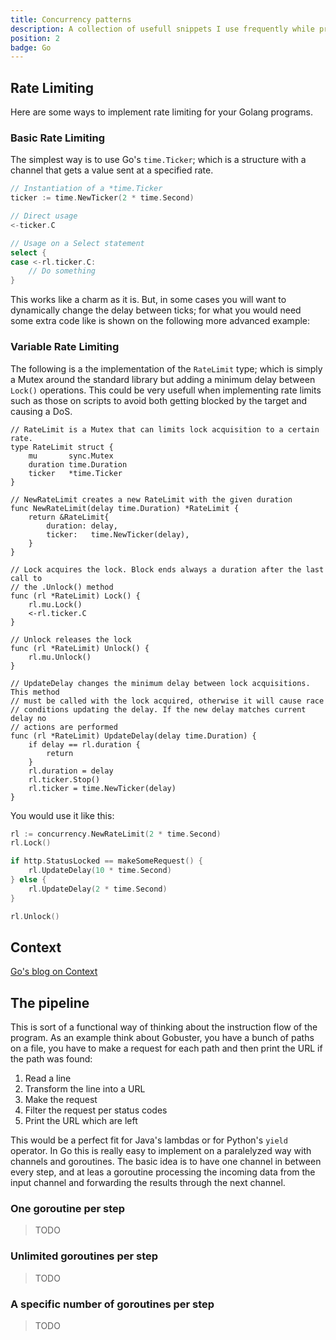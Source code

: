 ```yaml
---
title: Concurrency patterns
description: A collection of usefull snippets I use frequently while programming in go
position: 2
badge: Go
---
```


## Rate Limiting

Here are some ways to implement rate limiting for your Golang programs.

### Basic Rate Limiting

The simplest way is to use Go's `time.Ticker`; which is a structure with a channel that gets a value sent at a specified rate.

```go
// Instantiation of a *time.Ticker
ticker := time.NewTicker(2 * time.Second)

// Direct usage
<-ticker.C

// Usage on a Select statement
select {
case <-rl.ticker.C:
	// Do something
}
```

This works like a charm as it is.
But, in some cases you will want to dynamically change the delay between ticks; for what you would need some extra code like is shown on the following more advanced example:

### Variable Rate Limiting

The following is a the implementation of the `RateLimit` type; which is simply a Mutex around the standard library but adding a minimum delay between `Lock()` operations.
This could be very usefull when implementing rate limits such as those on scripts to avoid both getting blocked by the target and causing a DoS.

```go[rateLimit.go]
// RateLimit is a Mutex that can limits lock acquisition to a certain rate.
type RateLimit struct {
	mu       sync.Mutex
	duration time.Duration
	ticker   *time.Ticker
}

// NewRateLimit creates a new RateLimit with the given duration
func NewRateLimit(delay time.Duration) *RateLimit {
	return &RateLimit{
		duration: delay,
		ticker:   time.NewTicker(delay),
	}
}

// Lock acquires the lock. Block ends always a duration after the last call to
// the .Unlock() method
func (rl *RateLimit) Lock() {
	rl.mu.Lock()
	<-rl.ticker.C
}

// Unlock releases the lock
func (rl *RateLimit) Unlock() {
	rl.mu.Unlock()
}

// UpdateDelay changes the minimum delay between lock acquisitions. This method
// must be called with the lock acquired, otherwise it will cause race
// conditions updating the delay. If the new delay matches current delay no
// actions are performed
func (rl *RateLimit) UpdateDelay(delay time.Duration) {
	if delay == rl.duration {
		return
	}
	rl.duration = delay
	rl.ticker.Stop()
	rl.ticker = time.NewTicker(delay)
}
```

You would use it like this:

```go
rl := concurrency.NewRateLimit(2 * time.Second)
rl.Lock()

if http.StatusLocked == makeSomeRequest() {
    rl.UpdateDelay(10 * time.Second)
} else {
    rl.UpdateDelay(2 * time.Second)
}

rl.Unlock()
```

## Context

[Go's blog on Context](https://go.dev/blog/context)

## The pipeline

This is sort of a functional way of thinking about the instruction flow of the program. As an example think about Gobuster, you have a bunch of paths on a file, you have to make a request for each path and then print the URL if the path was found:

1. Read a line
2. Transform the line into a URL
3. Make the request
4. Filter the request per status codes
5. Print the URL which are left

This would be a perfect fit for Java's lambdas or for Python's `yield` operator. In Go this is really easy to implement on a paralelyzed way with channels and goroutines.
The basic idea is to have one channel in between every step, and at leas a goroutine processing the incoming data from the input channel and forwarding the results through the next channel.

### One goroutine per step

> TODO

### Unlimited goroutines per step

> TODO

### A specific number of goroutines per step

> TODO
